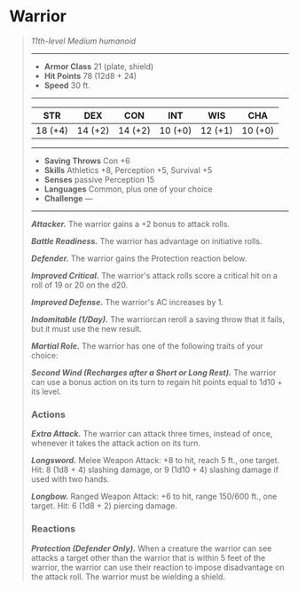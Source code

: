 # Warrior
>*11th-level Medium humanoid*
>___
>- **Armor Class** 21 (plate, shield)
>- **Hit Points** 78 (12d8 + 24)
>- **Speed** 30 ft.
>___
>|STR|DEX|CON|INT|WIS|CHA|
>|:---:|:---:|:---:|:---:|:---:|:---:|
>|18 (+4)|14 (+2)|14 (+2)|10 (+0)|12 (+1)|10 (+0)|
>___
>- **Saving Throws** Con +6
>- **Skills** Athletics +8, Perception +5, Survival +5
>- **Senses** passive Perception 15
>- **Languages** Common, plus one of your choice
>- **Challenge** —
>___
>***Attacker.*** The warrior gains a +2 bonus to attack rolls.  
>
>***Battle Readiness.*** The warrior has advantage on initiative rolls.  
>
>***Defender.*** The warrior gains the Protection reaction below.  
>
>***Improved Critical.*** The warrior's attack rolls score a critical hit on a roll of 19 or 20 on the d20.  
>
>***Improved Defense.*** The warrior's AC increases by 1.  
>
>***Indomitable (1/Day).*** The warriorcan reroll a saving throw that it fails, but it must use the new result.  
>
>***Martial Role.*** The warrior has one of the following traits of your choice:  
>
>***Second Wind (Recharges after a Short or Long Rest).*** The warrior can use a bonus action on its turn to regain hit points equal to 1d10 + its level.  
>
>### Actions
>***Extra Attack.*** The warrior can attack three times, instead of once, whenever it takes the attack action on its turn.  
>
>***Longsword.*** Melee Weapon Attack: +8 to hit, reach 5 ft., one target. Hit: 8 (1d8 + 4) slashing damage, or 9 (1d10 + 4) slashing damage if used with two hands.  
>
>***Longbow.*** Ranged Weapon Attack: +6 to hit, range 150/600 ft., one target. Hit: 6 (1d8 + 2) piercing damage.  
>
>### Reactions
>***Protection (Defender Only).*** When a creature the warrior can see attacks a target other than the warrior that is within 5 feet of the warrior, the warrior can use their reaction to impose disadvantage on the attack roll. The warrior must be wielding a shield.
